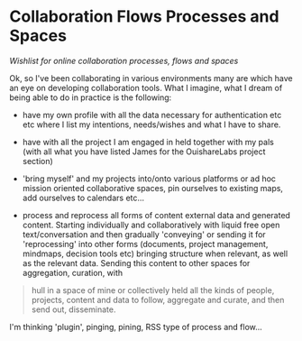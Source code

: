 Collaboration Flows Processes and Spaces
========================================

*Wishlist for online collaboration processes, flows and spaces*

Ok, so I've been collaborating in various environments many are which have an eye on developing collaboration tools. What I imagine, what I dream of being able to do in practice is the following:

- have my own profile with all the data necessary for authentication etc etc where I list my intentions, needs/wishes and what I have to share.

- have with all the project I am engaged in held together with my pals (with all what you have listed James for the OuishareLabs project section)

- 'bring myself' and my projects into/onto various platforms or ad hoc mission oriented collaborative spaces, pin ourselves to existing maps, add ourselves to calendars etc…

- process and reprocess all forms of content external data and generated content. Starting individually and collaboratively with liquid free open text/conversation and then gradually 'conveying' or sending it for 'reprocessing' into other forms (documents, project management, mindmaps, decision tools etc) bringing structure when relevant, as well as the relevant data. Sending this content to other spaces for aggregation, curation, with 

> hull in a space of mine or collectively held all the kinds of people, projects, content and data to follow, aggregate and curate, and then send out, disseminate.

I'm thinking 'plugin', pinging, pining, RSS type of process and flow...
